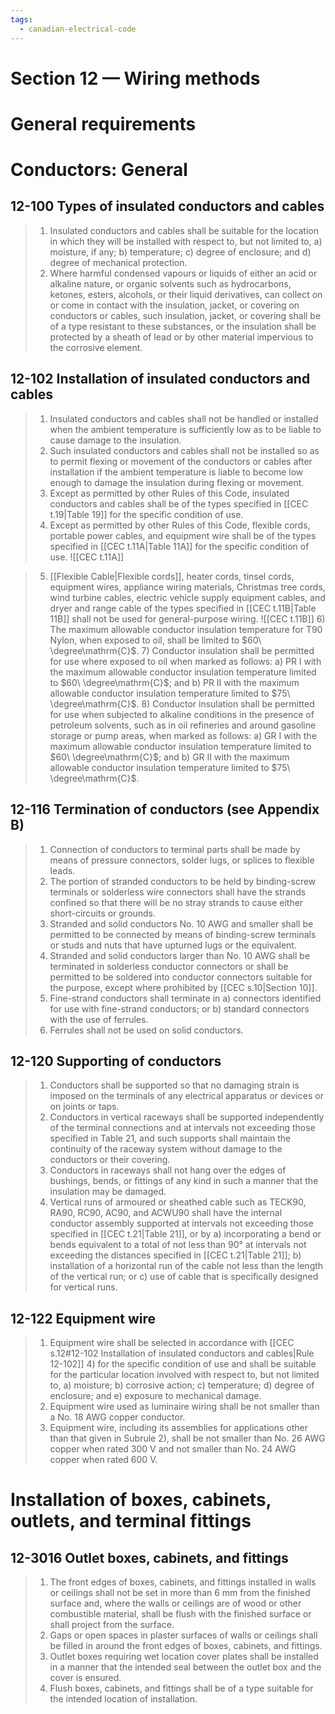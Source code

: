 ```yaml
---
tags:
  - canadian-electrical-code
---
```

# Section 12 — Wiring methods
# General requirements
# Conductors: General
## 12-100 Types of insulated conductors and cables
> 1) Insulated conductors and cables shall be suitable for the location in which they will be installed with respect to, but not limited to, 
	a) moisture, if any;
	b) temperature;
	c) degree of enclosure; and
	d) degree of mechanical protection.
> 2) Where harmful condensed vapours or liquids of either an acid or alkaline nature, or organic solvents such as hydrocarbons, ketones, esters, alcohols, or their liquid derivatives, can collect on or come in contact with the insulation, jacket, or covering on conductors or cables, such insulation, jacket, or covering shall be of a type resistant to these substances, or the insulation shall be protected by a sheath of lead or by other material impervious to the corrosive element.
## 12-102 Installation of insulated conductors and cables
> 1) Insulated conductors and cables shall not be handled or installed when the ambient temperature is sufficiently low as to be liable to cause damage to the insulation.
> 2) Such insulated conductors and cables shall not be installed so as to permit flexing or movement of the conductors or cables after installation if the ambient temperature is liable to become low enough to damage the insulation during flexing or movement.
> 3) Except as permitted by other Rules of this Code, insulated conductors and cables shall be of the types specified in [[CEC t.19|Table 19]] for the specific condition of use.
> 4) Except as permitted by other Rules of this Code, flexible cords, portable power cables, and equipment wire shall be of the types specified in [[CEC t.11A|Table 11A]] for the specific condition of use.
![[CEC t.11A]]

> 5) [[Flexible Cable|Flexible cords]], heater cords, tinsel cords, equipment wires, appliance wiring materials, Christmas tree cords, wind turbine cables, electric vehicle supply equipment cables, and dryer and range cable of the types specified in [[CEC t.11B|Table 11B]] shall not be used for general-purpose wiring.
![[CEC t.11B]]
	6) The maximum allowable conductor insulation temperature for T90 Nylon, when exposed to oil, shall be limited to $60\ \degree\mathrm{C}$.
	7) Conductor insulation shall be permitted for use where exposed to oil when marked as follows:
		a) PR I with the maximum allowable conductor insulation temperature limited to $60\ \degree\mathrm{C}$; and
		b) PR II with the maximum allowable conductor insulation temperature limited to $75\ \degree\mathrm{C}$.
	8) Conductor insulation shall be permitted for use when subjected to alkaline conditions in the presence of petroleum solvents, such as in oil refineries and around gasoline storage or pump areas, when marked as follows:
		a) GR I with the maximum allowable conductor insulation temperature limited to $60\ \degree\mathrm{C}$; and
		b) GR II with the maximum allowable conductor insulation temperature limited to $75\ \degree\mathrm{C}$.
## 12-116 Termination of conductors (see Appendix B)
> 1) Connection of conductors to terminal parts shall be made by means of pressure connectors, solder lugs, or splices to flexible leads.
> 2) The portion of stranded conductors to be held by binding-screw terminals or solderless wire connectors shall have the strands confined so that there will be no stray strands to cause either short-circuits or grounds.
> 3) Stranded and solid conductors No. 10 AWG and smaller shall be permitted to be connected by means of binding-screw terminals or studs and nuts that have upturned lugs or the equivalent.
> 4) Stranded and solid conductors larger than No. 10 AWG shall be terminated in solderless conductor connectors or shall be permitted to be soldered into conductor connectors suitable for the purpose, except where prohibited by [[CEC s.10|Section 10]].
> 5) Fine-strand conductors shall terminate in 
> 	a) connectors identified for use with fine-strand conductors; or
> 	b) standard connectors with the use of ferrules.
> 6) Ferrules shall not be used on solid conductors.
## 12-120 Supporting of conductors
> 1) Conductors shall be supported so that no damaging strain is imposed on the terminals of any electrical apparatus or devices or on joints or taps.
> 2) Conductors in vertical raceways shall be supported independently of the terminal connections and at intervals not exceeding those specified in Table 21, and such supports shall maintain the continuity of the raceway system without damage to the conductors or their covering.
> 3) Conductors in raceways shall not hang over the edges of bushings, bends, or fittings of any kind in such a manner that the insulation may be damaged.
> 4) Vertical runs of armoured or sheathed cable such as TECK90, RA90, RC90, AC90, and ACWU90 shall have the internal conductor assembly supported at intervals not exceeding those specified in [[CEC t.21|Table 21]], or by 
> 	a) incorporating a bend or bends equivalent to a total of not less than 90° at intervals not exceeding the distances specified in [[CEC t.21|Table 21]];
> 	b) installation of a horizontal run of the cable not less than the length of the vertical run; or
> 	c) use of cable that is specifically designed for vertical runs.
## 12-122 Equipment wire
> 1) Equipment wire shall be selected in accordance with [[CEC s.12#12-102 Installation of insulated conductors and cables|Rule 12-102]] 4) for the specific condition of use and shall be suitable for the particular location involved with respect to, but not limited to, 
> 	a) moisture;
	b) corrosive action;
	c) temperature;
	d) degree of enclosure; and
	e) exposure to mechanical damage.
> 2) Equipment wire used as luminaire wiring shall be not smaller than a No. 18 AWG copper conductor.
> 3) Equipment wire, including its assemblies for applications other than that given in Subrule 2), shall be not smaller than No. 26 AWG copper when rated $300\ \mathrm{V}$ and not smaller than No. 24 AWG copper when rated $600\ \mathrm{V}$.
# Installation of boxes, cabinets, outlets, and terminal fittings
## 12-3016 Outlet boxes, cabinets, and fittings
> 1) The front edges of boxes, cabinets, and fittings installed in walls or ceilings shall not be set in more than 6 mm from the finished surface and, where the walls or ceilings are of wood or other combustible material, shall be flush with the finished surface or shall project from the surface.
> 2) Gaps or open spaces in plaster surfaces of walls or ceilings shall be filled in around the front edges of boxes, cabinets, and fittings.
> 3) Outlet boxes requiring wet location cover plates shall be installed in a manner that the intended seal between the outlet box and the cover is ensured.
> 4) Flush boxes, cabinets, and fittings shall be of a type suitable for the intended location of installation.